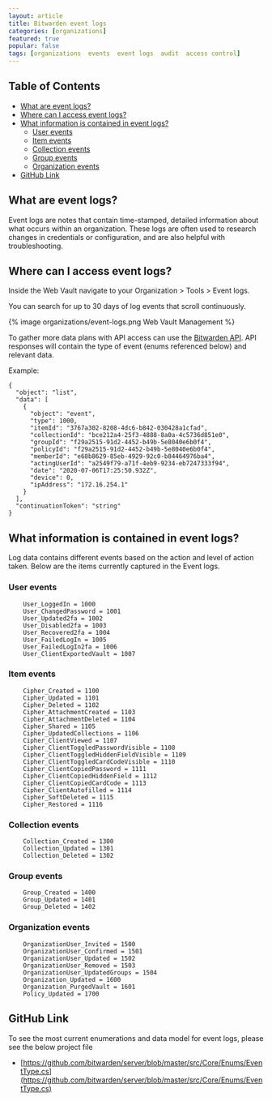 ```yaml
---
layout: article
title: Bitwarden event logs
categories: [organizations]
featured: true
popular: false
tags: [organizations  events  event logs  audit  access control]
---
```


## Table of Contents

- [What are event logs?](#what-are-event-logs-)
- [Where can I access event logs?](#where-can-i-access-event-logs-)
- [What information is contained in event logs?](#what-information-is-contained-in-event-logs-)
  * [User events](#user-events)
  * [Item events](#item-events)
  * [Collection events](#collection-events)
  * [Group events](#group-events)
  * [Organization events](#organization-events)
- [GitHub Link](#github-link)

## What are event logs?

Event logs are notes that contain time-stamped, detailed information about what occurs within an organization. These logs are often used to research changes in credentials or configuration, and are also helpful with troubleshooting.

## Where can I access event logs?

Inside the Web Vault  navigate to your Organization > Tools > Event logs.

You can search for up to 30 days of log events that scroll continuously.

{% image organizations/event-logs.png Web Vault Management %}

To gather more data  plans with API access can use the [Bitwarden API](https://bitwarden.com/help/api/). API responses will contain the type of event (enums referenced below) and relevant data.

Example:
```
{
  "object": "list",
  "data": [
    {
      "object": "event",
      "type": 1000,
      "itemId": "3767a302-8208-4dc6-b842-030428a1cfad",
      "collectionId": "bce212a4-25f3-4888-8a0a-4c5736d851e0",
      "groupId": "f29a2515-91d2-4452-b49b-5e8040e6b0f4",
      "policyId": "f29a2515-91d2-4452-b49b-5e8040e6b0f4",
      "memberId": "e68b8629-85eb-4929-92c0-b84464976ba4",
      "actingUserId": "a2549f79-a71f-4eb9-9234-eb7247333f94",
      "date": "2020-07-06T17:25:50.932Z",
      "device": 0,
      "ipAddress": "172.16.254.1"
    }
  ],
  "continuationToken": "string"
}
```

## What information is contained in event logs?

Log data contains different events  based on the action and level of action taken. Below are the items currently captured in the Event logs.

### User events

        User_LoggedIn = 1000
        User_ChangedPassword = 1001
        User_Updated2fa = 1002
        User_Disabled2fa = 1003
        User_Recovered2fa = 1004
        User_FailedLogIn = 1005
        User_FailedLogIn2fa = 1006
        User_ClientExportedVault = 1007

### Item events

        Cipher_Created = 1100
        Cipher_Updated = 1101
        Cipher_Deleted = 1102
        Cipher_AttachmentCreated = 1103
        Cipher_AttachmentDeleted = 1104
        Cipher_Shared = 1105
        Cipher_UpdatedCollections = 1106
        Cipher_ClientViewed = 1107
        Cipher_ClientToggledPasswordVisible = 1108
        Cipher_ClientToggledHiddenFieldVisible = 1109
        Cipher_ClientToggledCardCodeVisible = 1110
        Cipher_ClientCopiedPassword = 1111
        Cipher_ClientCopiedHiddenField = 1112
        Cipher_ClientCopiedCardCode = 1113
        Cipher_ClientAutofilled = 1114
        Cipher_SoftDeleted = 1115
        Cipher_Restored = 1116

### Collection events
        Collection_Created = 1300
        Collection_Updated = 1301
        Collection_Deleted = 1302

### Group events

        Group_Created = 1400
        Group_Updated = 1401
        Group_Deleted = 1402

### Organization events

        OrganizationUser_Invited = 1500
        OrganizationUser_Confirmed = 1501
        OrganizationUser_Updated = 1502
        OrganizationUser_Removed = 1503
        OrganizationUser_UpdatedGroups = 1504
        Organization_Updated = 1600
        Organization_PurgedVault = 1601
        Policy_Updated = 1700

## GitHub Link

To see the most current enumerations and data model for event logs, please see the below project file

- [https://github.com/bitwarden/server/blob/master/src/Core/Enums/EventType.cs](https://github.com/bitwarden/server/blob/master/src/Core/Enums/EventType.cs)

